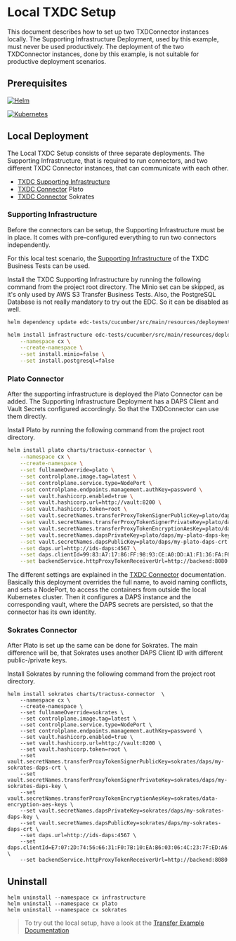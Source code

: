 # Local TXDC Setup

This document describes how to set up two TXDConnector instances locally. The Supporting Infrastructure Deployment, used
by this example, must never be used productively. The deployment of the two TXDConnector instances, done by this example,
is not suitable for productive deployment scenarios.

## Prerequisites

[![Helm][helm-shield]][helm-url]

[![Kubernetes][kubernets-shield]][kubernets-url]

## Local Deployment

The Local TXDC Setup consists of three separate deployments. The Supporting Infrastructure, that is required to
run connectors, and two different TXDC Connector instances, that can communicate with each other.

- [TXDC Supporting Infrastructure](../../edc-tests/cucumber/src/main/resources/deployment/helm/supporting-infrastructure/README.md)
- [TXDC Connector](../../charts/tractusx-connector/README.md) Plato
- [TXDC Connector](../../charts/tractusx-connector/README.md) Sokrates

[helm-shield]: https://img.shields.io/badge/Helm-URL-lightgrey

[helm-url]: https://helm.sh

[kubernets-shield]: https://img.shields.io/badge/Kubernetes-URL-lightgrey

[kubernets-url]: https://kubernetes.io/

### Supporting Infrastructure

Before the connectors can be setup, the Supporting Infrastructure must be in place. It comes with pre-configured everything
to run two connectors independently.

For this local test scenario,
the [Supporting Infrastructure](../../edc-tests/cucumber/src/main/resources/deployment/helm/supporting-infrastructure/README.md)
of the TXDC Business Tests can be used.

Install the TXDC Supporting Infrastructure by running the following command from the project root directory. The Minio
set can be skipped, as it's only used by AWS S3 Transfer Business Tests. Also, the PostgreSQL Database is not really
mandatory to try out the EDC. So it can be disabled as well.

```sh
helm dependency update edc-tests/cucumber/src/main/resources/deployment/helm/supporting-infrastructure
```

```sh
helm install infrastructure edc-tests/cucumber/src/main/resources/deployment/helm/supporting-infrastructure \
    --namespace cx \
    --create-namespace \
    --set install.minio=false \
    --set install.postgresql=false
```

### Plato Connector

After the supporting infrastructure is deployed the Plato Connector can be added. The Supporting Infrastructure
Deployment has a DAPS Client and Vault Secrets configured accordingly. So that the TXDConnector can use them directly.

Install Plato by running the following command from the project root directory.

```sh
helm install plato charts/tractusx-connector \
    --namespace cx \
    --create-namespace \
    --set fullnameOverride=plato \
    --set controlplane.image.tag=latest \
    --set controlplane.service.type=NodePort \
    --set controlplane.endpoints.management.authKey=password \
    --set vault.hashicorp.enabled=true \
    --set vault.hashicorp.url=http://vault:8200 \
    --set vault.hashicorp.token=root \
    --set vault.secretNames.transferProxyTokenSignerPublicKey=plato/daps/my-plato-daps-crt \
    --set vault.secretNames.transferProxyTokenSignerPrivateKey=plato/daps/my-plato-daps-key \
    --set vault.secretNames.transferProxyTokenEncryptionAesKey=plato/data-encryption-aes-keys \
    --set vault.secretNames.dapsPrivateKey=plato/daps/my-plato-daps-key \
    --set vault.secretNames.dapsPublicKey=plato/daps/my-plato-daps-crt \
    --set daps.url=http://ids-daps:4567 \
    --set daps.clientId=99:83:A7:17:86:FF:98:93:CE:A0:DD:A1:F1:36:FA:F6:0F:75:0A:23:keyid:99:83:A7:17:86:FF:98:93:CE:A0:DD:A1:F1:36:FA:F6:0F:75:0A:23 \
    --set backendService.httpProxyTokenReceiverUrl=http://backend:8080
```

The different settings are explained in the [TXDC Connector](../../charts/tractusx-connector/README.md) documentation.
Basically this deployment overrides the full name, to avoid naming conflicts, and sets a NodePort, to access the
containers from outside the local Kubernetes cluster. Then it configures a DAPS instance and the corresponding vault,
where the DAPS secrets are persisted, so that the connector has its own identity.

### Sokrates Connector

After Plato is set up the same can be done for Sokrates. The main difference will be, that Sokrates uses another DAPS
Client ID with different public-/private keys.

Install Sokrates by running the following command from the project root directory.

```shell
helm install sokrates charts/tractusx-connector  \
    --namespace cx \
    --create-namespace \
    --set fullnameOverride=sokrates \
    --set controlplane.image.tag=latest \
    --set controlplane.service.type=NodePort \
    --set controlplane.endpoints.management.authKey=password \
    --set vault.hashicorp.enabled=true \
    --set vault.hashicorp.url=http://vault:8200 \
    --set vault.hashicorp.token=root \
    --set vault.secretNames.transferProxyTokenSignerPublicKey=sokrates/daps/my-sokrates-daps-crt \
    --set vault.secretNames.transferProxyTokenSignerPrivateKey=sokrates/daps/my-sokrates-daps-key \
    --set vault.secretNames.transferProxyTokenEncryptionAesKey=sokrates/data-encryption-aes-keys \
    --set vault.secretNames.dapsPrivateKey=sokrates/daps/my-sokrates-daps-key \
    --set vault.secretNames.dapsPublicKey=sokrates/daps/my-sokrates-daps-crt \
    --set daps.url=http://ids-daps:4567 \
    --set daps.clientId=E7:07:2D:74:56:66:31:F0:7B:10:EA:B6:03:06:4C:23:7F:ED:A6:65:keyid:E7:07:2D:74:56:66:31:F0:7B:10:EA:B6:03:06:4C:23:7F:ED:A6:65 \
    --set backendService.httpProxyTokenReceiverUrl=http://backend:8080
```

## Uninstall

```shell
helm uninstall --namespace cx infrastructure
helm uninstall --namespace cx plato
helm uninstall --namespace cx sokrates
```

> To try out the local setup, have a look at the [Transfer Example Documentation](Transfer%20Data.md)
